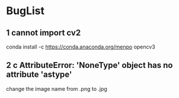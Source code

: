 # BugList
## 1 cannot import cv2
conda install -c https://conda.anaconda.org/menpo opencv3
## 2 c AttributeError: 'NoneType' object has no attribute 'astype'
change the image name from .png to .jpg
